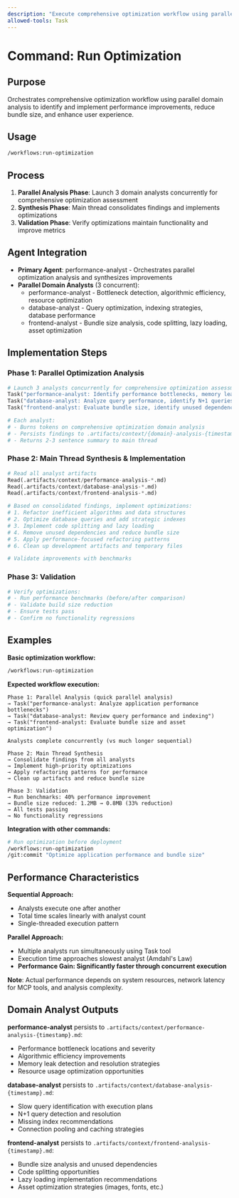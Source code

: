 ```yaml
---
description: "Execute comprehensive optimization workflow using parallel domain analysis to improve performance, reduce bundle size, and enhance user experience"
allowed-tools: Task
---
```


# Command: Run Optimization

## Purpose

Orchestrates comprehensive optimization workflow using parallel domain analysis to identify and implement performance improvements,
reduce bundle size, and enhance user experience.

## Usage

```bash
/workflows:run-optimization
```

## Process

1. **Parallel Analysis Phase**: Launch 3 domain analysts concurrently for comprehensive optimization assessment
2. **Synthesis Phase**: Main thread consolidates findings and implements optimizations
3. **Validation Phase**: Verify optimizations maintain functionality and improve metrics

## Agent Integration

- **Primary Agent**: performance-analyst - Orchestrates parallel optimization analysis and synthesizes improvements
- **Parallel Domain Analysts** (3 concurrent):
  - performance-analyst - Bottleneck detection, algorithmic efficiency, resource optimization
  - database-analyst - Query optimization, indexing strategies, database performance
  - frontend-analyst - Bundle size analysis, code splitting, lazy loading, asset optimization

## Implementation Steps

### Phase 1: Parallel Optimization Analysis

```python
# Launch 3 analysts concurrently for comprehensive optimization assessment
Task("performance-analyst: Identify performance bottlenecks, memory leaks, algorithmic inefficiencies, and optimization opportunities across the application")
Task("database-analyst: Analyze query performance, identify N+1 queries, review indexing strategies, and assess database connection pooling")
Task("frontend-analyst: Evaluate bundle size, identify unused dependencies, assess code splitting opportunities, and review asset optimization")

# Each analyst:
# - Burns tokens on comprehensive optimization domain analysis
# - Persists findings to .artifacts/context/{domain}-analysis-{timestamp}.md
# - Returns 2-3 sentence summary to main thread
```

### Phase 2: Main Thread Synthesis & Implementation

```python
# Read all analyst artifacts
Read(.artifacts/context/performance-analysis-*.md)
Read(.artifacts/context/database-analysis-*.md)
Read(.artifacts/context/frontend-analysis-*.md)

# Based on consolidated findings, implement optimizations:
# 1. Refactor inefficient algorithms and data structures
# 2. Optimize database queries and add strategic indexes
# 3. Implement code splitting and lazy loading
# 4. Remove unused dependencies and reduce bundle size
# 5. Apply performance-focused refactoring patterns
# 6. Clean up development artifacts and temporary files

# Validate improvements with benchmarks
```

### Phase 3: Validation

```python
# Verify optimizations:
# - Run performance benchmarks (before/after comparison)
# - Validate build size reduction
# - Ensure tests pass
# - Confirm no functionality regressions
```

## Examples

**Basic optimization workflow:**

```bash
/workflows:run-optimization
```

**Expected workflow execution:**

```text
Phase 1: Parallel Analysis (quick parallel analysis)
→ Task("performance-analyst: Analyze application performance bottlenecks")
→ Task("database-analyst: Review query performance and indexing")
→ Task("frontend-analyst: Evaluate bundle size and asset optimization")

Analysts complete concurrently (vs much longer sequential)

Phase 2: Main Thread Synthesis
→ Consolidate findings from all analysts
→ Implement high-priority optimizations
→ Apply refactoring patterns for performance
→ Clean up artifacts and reduce bundle size

Phase 3: Validation
→ Run benchmarks: 40% performance improvement
→ Bundle size reduced: 1.2MB → 0.8MB (33% reduction)
→ All tests passing
→ No functionality regressions
```

**Integration with other commands:**

```bash
# Run optimization before deployment
/workflows:run-optimization
/git:commit "Optimize application performance and bundle size"
```

## Performance Characteristics

**Sequential Approach:**

- Analysts execute one after another
- Total time scales linearly with analyst count
- Single-threaded execution pattern

**Parallel Approach:**

- Multiple analysts run simultaneously using Task tool
- Execution time approaches slowest analyst (Amdahl's Law)
- **Performance Gain: Significantly faster through concurrent execution**

**Note**: Actual performance depends on system resources, network latency for MCP tools, and analysis complexity.

## Domain Analyst Outputs

**performance-analyst** persists to `.artifacts/context/performance-analysis-{timestamp}.md`:

- Performance bottleneck locations and severity
- Algorithmic efficiency improvements
- Memory leak detection and resolution strategies
- Resource usage optimization opportunities

**database-analyst** persists to `.artifacts/context/database-analysis-{timestamp}.md`:

- Slow query identification with execution plans
- N+1 query detection and resolution
- Missing index recommendations
- Connection pooling and caching strategies

**frontend-analyst** persists to `.artifacts/context/frontend-analysis-{timestamp}.md`:

- Bundle size analysis and unused dependencies
- Code splitting opportunities
- Lazy loading implementation recommendations
- Asset optimization strategies (images, fonts, etc.)

